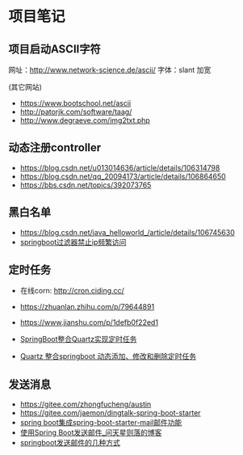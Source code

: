 # 项目笔记

## 项目启动ASCII字符
网址：http://www.network-science.de/ascii/
字体：slant 加宽

(其它网站)
- https://www.bootschool.net/ascii
- http://patorjk.com/software/taag/
- http://www.degraeve.com/img2txt.php

## 动态注册controller
- https://blog.csdn.net/u013014636/article/details/106314798
- https://blog.csdn.net/qq_20094173/article/details/106864650
- https://bbs.csdn.net/topics/392073765

## 黑白名单
- https://blog.csdn.net/java_helloworld_/article/details/106745630
- [springboot过滤器禁止ip频繁访问](https://blog.csdn.net/qq_37228713/article/details/81662119)

## 定时任务
- 在线corn: http://cron.ciding.cc/

- https://zhuanlan.zhihu.com/p/79644891
- https://www.jianshu.com/p/1defb0f22ed1
- [SpringBoot整合Quartz实现定时任务](https://blog.csdn.net/pan_junbiao/article/details/109556822)
- [Quartz 整合springboot 动态添加、修改和删除定时任务](https://blog.csdn.net/liao0801_123/article/details/95612495)


## 发送消息
- https://gitee.com/zhongfucheng/austin
- https://gitee.com/jaemon/dingtalk-spring-boot-starter
- [spring boot集成spring-boot-starter-mail邮件功能](https://www.cnblogs.com/purely/p/13163980.html)
- [使用Spring Boot发送邮件_问天星则落的博客](https://blog.csdn.net/qq_39241443/article/details/81293939)
- [springboot发送邮件的几种方式](https://www.cnblogs.com/sun2020/p/13961554.html)
